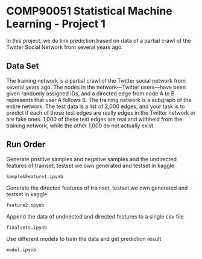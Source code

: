 # COMP90051 Statistical Machine Learning - Project 1 

In this project, we do link prediction based on data of a partial crawl of the Twitter Social Network from several years ago.

## Data Set
The training network is a partial crawl of the Twitter social network from several years ago. The nodes in the network—Twitter users—have been given randomly assigned IDs, and a directed edge from node A to B represents that user A follows B. The training network is a subgraph of the entire network.
The test data is a list of 2,000 edges, and your task is to predict if each of those test edges are really edges in the Twitter network or are fake ones. 1,000 of these test edges are real and withheld from the training network, while the other 1,000 do not actually exist.

## Run Order

Generate positive samples and negative samples and the undirected features of trainset, testset we own generated and testset in kaggle
```
Sample&Feature1.ipynb
```

Generate the directed features of trainset, testset we own generated and testset in kaggle
```
feature2.ipynb
```

Append the data of undirected and directed features to a single csv file
```
finalsets.ipynb
```

Use different models to train the data and get prediction result
```
model.ipynb
```

